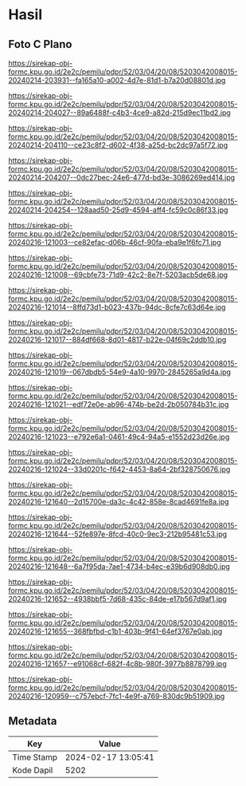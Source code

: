 # Hasil

## Foto C Plano

https://sirekap-obj-formc.kpu.go.id/2e2c/pemilu/pdpr/52/03/04/20/08/5203042008015-20240214-203931--fa165a10-a002-4d7e-81d1-b7a20d08801d.jpg

https://sirekap-obj-formc.kpu.go.id/2e2c/pemilu/pdpr/52/03/04/20/08/5203042008015-20240214-204027--89a6488f-c4b3-4ce9-a82d-215d9ec11bd2.jpg

https://sirekap-obj-formc.kpu.go.id/2e2c/pemilu/pdpr/52/03/04/20/08/5203042008015-20240214-204110--ce23c8f2-d602-4f38-a25d-bc2dc97a5f72.jpg

https://sirekap-obj-formc.kpu.go.id/2e2c/pemilu/pdpr/52/03/04/20/08/5203042008015-20240214-204207--0dc27bec-24e6-477d-bd3e-3086269ed414.jpg

https://sirekap-obj-formc.kpu.go.id/2e2c/pemilu/pdpr/52/03/04/20/08/5203042008015-20240214-204254--128aad50-25d9-4594-aff4-fc59c0c86f33.jpg

https://sirekap-obj-formc.kpu.go.id/2e2c/pemilu/pdpr/52/03/04/20/08/5203042008015-20240216-121003--ce82efac-d06b-46cf-90fa-eba9e1f6fc71.jpg

https://sirekap-obj-formc.kpu.go.id/2e2c/pemilu/pdpr/52/03/04/20/08/5203042008015-20240216-121008--69cbfe73-71d9-42c2-8e7f-5203acb5de68.jpg

https://sirekap-obj-formc.kpu.go.id/2e2c/pemilu/pdpr/52/03/04/20/08/5203042008015-20240216-121014--8ffd73d1-b023-437b-94dc-8cfe7c63d64e.jpg

https://sirekap-obj-formc.kpu.go.id/2e2c/pemilu/pdpr/52/03/04/20/08/5203042008015-20240216-121017--884df668-8d01-4817-b22e-04f69c2ddb10.jpg

https://sirekap-obj-formc.kpu.go.id/2e2c/pemilu/pdpr/52/03/04/20/08/5203042008015-20240216-121019--067dbdb5-54e9-4a10-9970-2845265a9d4a.jpg

https://sirekap-obj-formc.kpu.go.id/2e2c/pemilu/pdpr/52/03/04/20/08/5203042008015-20240216-121021--edf72e0e-ab96-474b-be2d-2b050784b31c.jpg

https://sirekap-obj-formc.kpu.go.id/2e2c/pemilu/pdpr/52/03/04/20/08/5203042008015-20240216-121023--e792e6a1-0461-49c4-94a5-e1552d23d26e.jpg

https://sirekap-obj-formc.kpu.go.id/2e2c/pemilu/pdpr/52/03/04/20/08/5203042008015-20240216-121024--33d0201c-f642-4453-8a64-2bf328750676.jpg

https://sirekap-obj-formc.kpu.go.id/2e2c/pemilu/pdpr/52/03/04/20/08/5203042008015-20240216-121640--2d15700e-da3c-4c42-858e-8cad4691fe8a.jpg

https://sirekap-obj-formc.kpu.go.id/2e2c/pemilu/pdpr/52/03/04/20/08/5203042008015-20240216-121644--52fe897e-8fcd-40c0-9ec3-212b95481c53.jpg

https://sirekap-obj-formc.kpu.go.id/2e2c/pemilu/pdpr/52/03/04/20/08/5203042008015-20240216-121648--6a7f95da-7ae1-4734-b4ec-e39b6d908db0.jpg

https://sirekap-obj-formc.kpu.go.id/2e2c/pemilu/pdpr/52/03/04/20/08/5203042008015-20240216-121652--4938bbf5-7d68-435c-84de-e17b567d9af1.jpg

https://sirekap-obj-formc.kpu.go.id/2e2c/pemilu/pdpr/52/03/04/20/08/5203042008015-20240216-121655--368fbfbd-c1b1-403b-9f41-64ef3767e0ab.jpg

https://sirekap-obj-formc.kpu.go.id/2e2c/pemilu/pdpr/52/03/04/20/08/5203042008015-20240216-121657--e91068cf-682f-4c8b-980f-3977b8878799.jpg

https://sirekap-obj-formc.kpu.go.id/2e2c/pemilu/pdpr/52/03/04/20/08/5203042008015-20240216-120959--c757ebcf-7fc1-4e9f-a769-830dc9b51909.jpg


## Metadata

| Key        | Value               |
| ---------- | ------------------- |
| Time Stamp | 2024-02-17 13:05:41 |
| Kode Dapil | 5202                |



